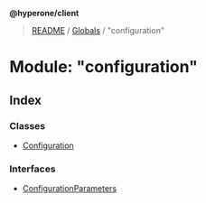 **@hyperone/client**

> [README](../README.md) / [Globals](../globals.md) / "configuration"

# Module: "configuration"

## Index

### Classes

* [Configuration](../classes/_configuration_.configuration.md)

### Interfaces

* [ConfigurationParameters](../interfaces/_configuration_.configurationparameters.md)
